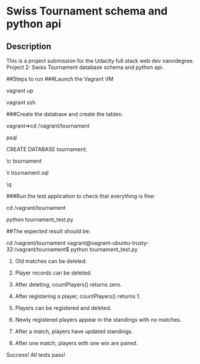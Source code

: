# Swiss Tournament schema and python api
## Description
This is a project submission for the Udacity full stack web dev nanodegree.  Project 2: Swiss Tournament database schema and python api.

##Steps to run
###Launch the Vagrant VM

vagrant up

vagrant ssh

###Create the database and create the tables:

vagrant=>cd /vagrant/tournament

psql

CREATE DATABASE tournament;

\c tournament

\i tournament.sql

\q

###Run the test application to check that everything is fine:

cd /vagrant/tournament

python tournament_test.py

##The expected result should be:

cd /vagrant/tournament
vagrant@vagrant-ubuntu-trusty-32:/vagrant/tournament$ python tournament_test.py 
1. Old matches can be deleted.

2. Player records can be deleted.

3. After deleting, countPlayers() returns zero.

4. After registering a player, countPlayers() returns 1.

5. Players can be registered and deleted.

6. Newly registered players appear in the standings with no matches.

7. After a match, players have updated standings.

8. After one match, players with one win are paired.

Success!  All tests pass!
